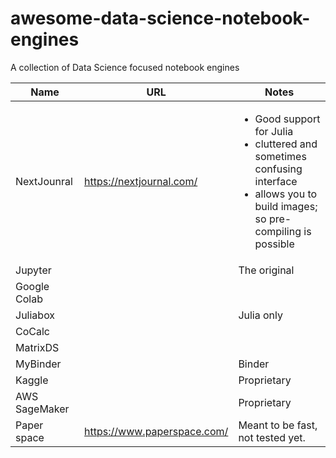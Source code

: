 # awesome-data-science-notebook-engines
A collection of Data Science focused notebook engines

| Name | URL | Notes   |
|------|-----|---|
| NextJounral     | https://nextjournal.com/    | <ul> <li> Good support for Julia </li> <li>cluttered and sometimes confusing interface</li> <li> allows you to build images; so pre-compiling is possible </li>  </ul> |
| Jupyter      |     | The original   |
| Google Colab     |     |   |
| Juliabox     |     | Julia only  |
| CoCalc     |     |   |
| MatrixDS     |     |   |
| MyBinder     |     | Binder  |
| Kaggle     |     | Proprietary  |
| AWS SageMaker     |     | Proprietary  |
| Paper space | https://www.paperspace.com/ | Meant to be fast, not tested yet. |

